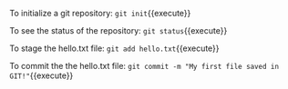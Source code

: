 To initialize a git repository:
`git init`{{execute}}

To see the status of the repository:
`git status`{{execute}}

To stage the hello.txt file:
`git add hello.txt`{{execute}}

To commit the the hello.txt file:
`git commit -m "My first file saved in GIT!"`{{execute}}